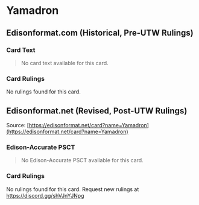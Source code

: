 # Yamadron

## Edisonformat.com (Historical, Pre-UTW Rulings)

### Card Text

> No card text available for this card.

### Card Rulings

No rulings found for this card.

## Edisonformat.net (Revised, Post-UTW Rulings)

Source: [https://edisonformat.net/card?name=Yamadron](https://edisonformat.net/card?name=Yamadron)

### Edison-Accurate PSCT

> No Edison-Accurate PSCT available for this card.

### Card Rulings

No rulings found for this card. Request new rulings at https://discord.gg/shVJnYJNpg
            